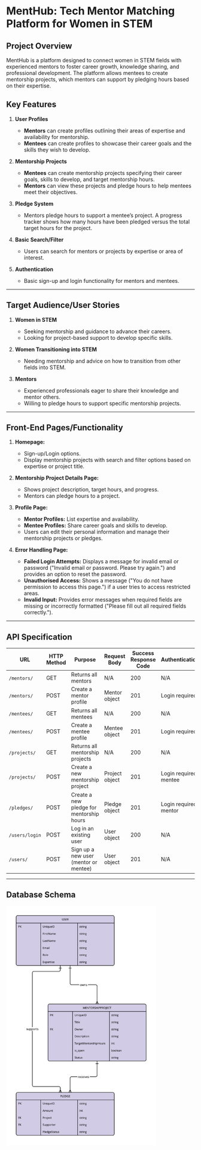 # MentHub: Tech Mentor Matching Platform for Women in STEM

## Project Overview

MentHub is a platform designed to connect women in STEM fields with experienced mentors to foster career growth, knowledge sharing, and professional development. The platform allows mentees to create mentorship projects, which mentors can support by pledging hours based on their expertise.

## Key Features

1. **User Profiles**
   - **Mentors** can create profiles outlining their areas of expertise and availability for mentorship.
   - **Mentees** can create profiles to showcase their career goals and the skills they wish to develop.
2. **Mentorship Projects**

   - **Mentees** can create mentorship projects specifying their career goals, skills to develop, and target mentorship hours.
   - **Mentors** can view these projects and pledge hours to help mentees meet their objectives.

3. **Pledge System**

   - Mentors pledge hours to support a mentee’s project. A progress tracker shows how many hours have been pledged versus the total target hours for the project.

4. **Basic Search/Filter**

   - Users can search for mentors or projects by expertise or area of interest.

5. **Authentication**
   - Basic sign-up and login functionality for mentors and mentees.

---

## Target Audience/User Stories

1. **Women in STEM**

   - Seeking mentorship and guidance to advance their careers.
   - Looking for project-based support to develop specific skills.

2. **Women Transitioning into STEM**

   - Needing mentorship and advice on how to transition from other fields into STEM.

3. **Mentors**
   - Experienced professionals eager to share their knowledge and mentor others.
   - Willing to pledge hours to support specific mentorship projects.

---

## Front-End Pages/Functionality

1. **Homepage:**

   - Sign-up/Login options.
   - Display mentorship projects with search and filter options based on expertise or project title.

2. **Mentorship Project Details Page:**

   - Shows project description, target hours, and progress.
   - Mentors can pledge hours to a project.

3. **Profile Page:**

   - **Mentor Profiles:** List expertise and availability.
   - **Mentee Profiles:** Share career goals and skills to develop.
   - Users can edit their personal information and manage their mentorship projects or pledges.

4. **Error Handling Page:**
   - **Failed Login Attempts:** Displays a message for invalid email or password ("Invalid email or password. Please try again.") and provides an option to reset the password.
   - **Unauthorised Access:** Shows a message ("You do not have permission to access this page.") if a user tries to access restricted areas.
   - **Invalid Input:** Provides error messages when required fields are missing or incorrectly formatted ("Please fill out all required fields correctly.").

---

## API Specification

| **URL**        | **HTTP Method** | **Purpose**                              | **Request Body** | **Success Response Code** | **Authentication/Authorisation**  |
| -------------- | --------------- | ---------------------------------------- | ---------------- | ------------------------- | --------------------------------- |
| `/mentors/`    | GET             | Returns all mentors                      | N/A              | 200                       | N/A                               |
| `/mentors/`    | POST            | Create a mentor profile                  | Mentor object    | 201                       | Login required                    |
| `/mentees/`    | GET             | Returns all mentees                      | N/A              | 200                       | N/A                               |
| `/mentees/`    | POST            | Create a mentee profile                  | Mentee object    | 201                       | Login required                    |
| `/projects/`   | GET             | Returns all mentorship projects          | N/A              | 200                       | N/A                               |
| `/projects/`   | POST            | Create a new mentorship project          | Project object   | 201                       | Login required / Must be a mentee |
| `/pledges/`    | POST            | Create a new pledge for mentorship hours | Pledge object    | 201                       | Login required / Must be a mentor |
| `/users/login` | POST            | Log in an existing user                  | User object      | 200                       | N/A                               |
| `/users/`      | POST            | Sign up a new user (mentor or mentee)    | User object      | 201                       | N/A                               |

---

## Database Schema

<img src="crowdfunding/images/menthub_database_schema_v2.jpg" alt="MentHub Database Schema" width="400"/>

